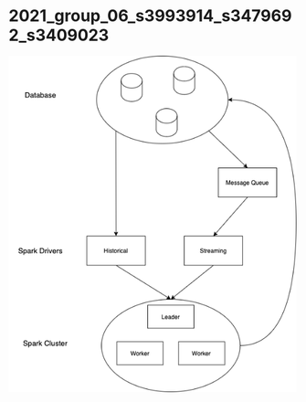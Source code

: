 # 2021_group_06_s3993914_s3479692_s3409023

![Alt text](./Architecture/SC_Architecture.png?raw=true "Title")
